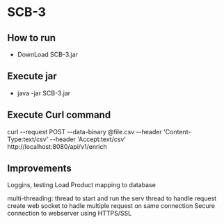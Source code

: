 # SCB-3

## How to run ##

- DownLoad SCB-3.jar

## Execute jar  ##
- java -jar SCB-3.jar

## Execute Curl command ##
curl --request POST --data-binary @file.csv  --header 'Content-Type:text/csv' --header 'Accept:text/csv' http://localhost:8080/api/v1/enrich


## Improvements ##

Loggins, testing
Load Product mapping to database

multi-threading:
thread to start and run the serv
thread to handle request
create web socket to hadle multiple request on same connection
Secure connection to webserver using HTTPS/SSL
 
